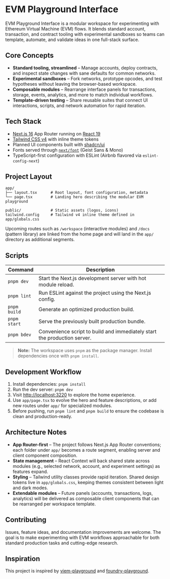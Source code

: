 # EVM Playground Interface

EVM Playground Interface is a modular workspace for experimenting with Ethereum Virtual Machine (EVM) flows. It blends standard account, transaction, and contract tooling with experimental sandboxes so teams can template, automate, and validate ideas in one full-stack surface.

## Core Concepts

- **Standard tooling, streamlined** – Manage accounts, deploy contracts, and inspect state changes with sane defaults for common networks.
- **Experimental sandboxes** – Fork networks, prototype opcodes, and test hypotheses without leaving the browser-based workspace.
- **Composable modules** – Rearrange interface panels for transactions, storage, events, analytics, and more to match individual workflows.
- **Template-driven testing** – Share reusable suites that connect UI interactions, scripts, and network automation for rapid iteration.

## Tech Stack

- [Next.js 16](https://nextjs.org) App Router running on [React 19](https://react.dev)
- [Tailwind CSS v4](https://tailwindcss.com) with inline theme tokens
- Planned UI components built with [shadcn/ui](https://ui.shadcn.com)
- Fonts served through [`next/font`](https://nextjs.org/docs/app/building-your-application/optimizing/fonts) (Geist Sans & Mono)
- TypeScript-first configuration with ESLint (Airbnb flavored via `eslint-config-next`)

## Project Layout

```text
app/
├── layout.tsx      # Root layout, font configuration, metadata
└── page.tsx        # Landing hero describing the modular EVM playground

public/             # Static assets (logos, icons)
tailwind.config     # Tailwind v4 inline theme defined in app/globals.css
```

Upcoming routes such as `/workspace` (interactive modules) and `/docs` (pattern library) are linked from the home page and will land in the `app/` directory as additional segments.

## Scripts

| Command        | Description |
| -------------- | ----------- |
| `pnpm dev`     | Start the Next.js development server with hot module reload. |
| `pnpm lint`    | Run ESLint against the project using the Next.js config. |
| `pnpm build`   | Generate an optimized production build. |
| `pnpm start`   | Serve the previously built production bundle. |
| `pnpm bdev`    | Convenience script to build and immediately start the production server. |

> **Note:** The workspace uses `pnpm` as the package manager. Install dependencies once with `pnpm install`.

## Development Workflow

1. Install dependencies: `pnpm install`
2. Run the dev server: `pnpm dev`
3. Visit [http://localhost:3220](http://localhost:3220) to explore the home experience.
4. Use `app/page.tsx` to evolve the hero and feature descriptions, or add new routes under `app/` for specialized modules.
5. Before pushing, run `pnpm lint` and `pnpm build` to ensure the codebase is clean and production-ready.

## Architecture Notes

- **App Router-first** – The project follows Next.js App Router conventions; each folder under `app/` becomes a route segment, enabling server and client component composition.
- **State management** – React Context will back shared state across modules (e.g., selected network, account, and experiment settings) as features expand.
- **Styling** – Tailwind utility classes provide rapid iteration. Shared design tokens live in `app/globals.css`, keeping themes consistent between light and dark modes.
- **Extendable modules** – Future panels (accounts, transactions, logs, analytics) will be delivered as composable client components that can be rearranged per workspace template.

## Contributing

Issues, feature ideas, and documentation improvements are welcome. The goal is to make experimenting with EVM workflows approachable for both standard production tasks and cutting-edge research.

## Inspiration

This project is inspired by [viem-playground](https://github.com/stephancill/viem-playground) and [foundry-playground](https://github.com/stephancill/foundry-playground).
